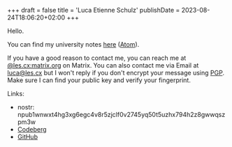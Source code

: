 +++
draft = false
title = 'Luca Etienne Schulz'
publishDate = 2023-08-24T18:06:20+02:00
+++

Hello.

You can find my university notes [here](/university) ([Atom](/university/index.xml)).

If you have a good reason to contact me, you can reach me at [@les.cx:matrix.org](https://matrix.to/#/@les.cx:matrix.org) on Matrix. You can also contact me via Email at [luca@les.cx](mailto:luca@les.cx) but I won't reply if you don't encrypt your message using [PGP](https://www.les.cx/.well-known/openpgpkey/hu/wbp7trgro48kdyd9oi1ykze9zj5hpqwb). Make sure I can find your public key and verify your fingerprint.

Links:

* nostr: npub1wnwxt4hg3xg6egc4v8r5zjclf0v2745yq50t5uzhx794h2z8gwwqszpm3w
* [Codeberg](https://codeberg.org/les)
* [GitHub](https://github.com/lescx)
